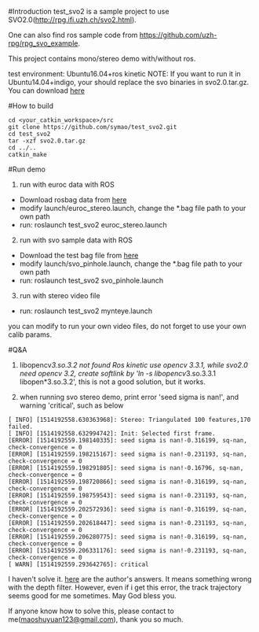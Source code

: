 #Introduction
test_svo2 is a sample project to use SVO2.0(http://rpg.ifi.uzh.ch/svo2.html).

One can also find ros sample code from https://github.com/uzh-rpg/rpg_svo_example.

This project contains mono/stereo demo with/without ros.

test environment: Ubuntu16.04+ros kinetic
NOTE: If you want to run it in Ubuntu14.04+indigo, your should replace the svo binaries in svo2.0.tar.gz. You can download [here](http://rpg.ifi.uzh.ch/svo2.html)

#How to build
```
cd <your_catkin_workspace>/src
git clone https://github.com/symao/test_svo2.git
cd test_svo2
tar -xzf svo2.0.tar.gz
cd ../..
catkin_make
```

#Run demo
1. run with euroc data with ROS
- Download rosbag data from [here](http://projects.asl.ethz.ch/datasets/doku.php?id=kmavvisualinertialdatasets)
- modify launch/euroc_stereo.launch, change the *.bag file path to your own path
- run: roslaunch test_svo2 euroc_stereo.launch

2. run with svo sample data with ROS
- Download the test bag file from [here](http://rpg.ifi.uzh.ch/datasets/airground_rig_s3_2013-03-18_21-38-48.bag)
- modify launch/svo_pinhole.launch, change the *.bag file path to your own path
- run: roslaunch test_svo2 svo_pinhole.launch

3. run with stereo video file
- run: roslaunch test_svo2 mynteye.launch

you can modify to run your own video files, do not forget to use your own calib params.


#Q&A
1. libopencv*3.so.3.2 not found
Ros kinetic use opencv 3.3.1, while svo2.0 need opencv 3.2, create softlink by 'ln -s libopencv*3.so.3.3.1 libopen*3.so.3.2', this is not a good solution, but it works.

2. when running svo stereo demo, print error 'seed sigma is nan!', and warning 'critical', such as below
```
[ INFO] [1514192558.630363968]: Stereo: Triangulated 100 features,170 failed.
[ INFO] [1514192558.632994742]: Init: Selected first frame.
[ERROR] [1514192559.198140335]: seed sigma is nan!-0.316199, sq-nan, check-convergence = 0
[ERROR] [1514192559.198215167]: seed sigma is nan!-0.231193, sq-nan, check-convergence = 0
[ERROR] [1514192559.198291805]: seed sigma is nan!-0.16796, sq-nan, check-convergence = 0
[ERROR] [1514192559.198720866]: seed sigma is nan!-0.316199, sq-nan, check-convergence = 0
[ERROR] [1514192559.198759543]: seed sigma is nan!-0.231193, sq-nan, check-convergence = 0
[ERROR] [1514192559.202572936]: seed sigma is nan!-0.316199, sq-nan, check-convergence = 0
[ERROR] [1514192559.202618447]: seed sigma is nan!-0.231193, sq-nan, check-convergence = 0
[ERROR] [1514192559.206280775]: seed sigma is nan!-0.316199, sq-nan, check-convergence = 0
[ERROR] [1514192559.206331176]: seed sigma is nan!-0.231193, sq-nan, check-convergence = 0
[ WARN] [1514192559.293642765]: critical
```

I haven't solve it. [here](https://github.com/uzh-rpg/rpg_svo_example/issues/5) are the author's answers. It means something wrong with the depth filter. However, even if i get this error, the track trajectory seems good for me sometimes. May God bless you.

If anyone know how to solve this, please contact to me(maoshuyuan123@gmail.com), thank you so much.
